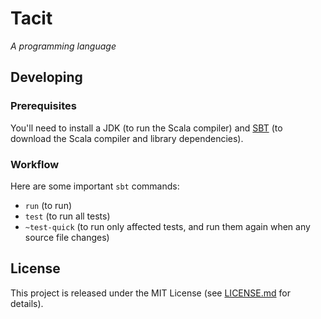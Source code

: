 # Tacit
_A programming language_

## Developing

### Prerequisites

You'll need to install a JDK (to run the Scala compiler) and [SBT](http://www.scala-sbt.org/) (to download the Scala compiler and library dependencies).

### Workflow

Here are some important `sbt` commands:

- `run` (to run)
- `test` (to run all tests)
- `~test-quick` (to run only affected tests, and run them again when any source file changes)

## License

This project is released under the MIT License (see [LICENSE.md](LICENSE.md) for details).
